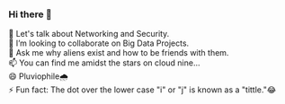 ### Hi there 👋

<!--
**Poshini/Poshini** is a ✨ _special_ ✨ repository because its `README.md` (this file) appears on your GitHub profile.-->

  🌱 Let's talk about Networking and Security.                     
  👯 I’m looking to collaborate on Big Data Projects.                             
  💬 Ask me why aliens exist and how to be friends with them.                 
  📫 You can find me amidst the stars on cloud nine...                        
  😄 Pluviophile🌧️                                                                           
  ⚡ Fun fact: The dot over the lower case "i" or "j" is known as a "tittle."😂 

